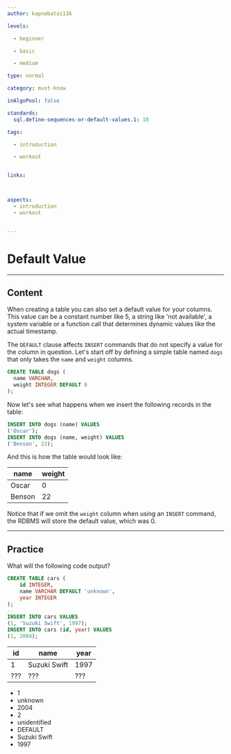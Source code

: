 ```yaml
---
author: kapnobatai136

levels:

  - beginner

  - basic

  - medium

type: normal

category: must-know

inAlgoPool: false

standards:
  sql.define-sequences-or-default-values.1: 10

tags:

  - introduction

  - workout


links:



aspects:
  - introduction
  - workout


---
```


# Default Value

---
## Content

When creating a table you can also set a default value for your columns. This value can be a constant number like 5, a string like 'not available', a system variable or a function call that determines dynamic values like the actual timestamp.

The `DEFAULT` clause affects `INSERT` commands that do not specify a value for the column in question. Let's start off by defining a simple table named `dogs` that only takes the `name` and `weight` columns.

```sql
CREATE TABLE dogs (
  name VARCHAR,
  weight INTEGER DEFAULT 0
);
```

Now let's see what happens when we insert the following records in the table:

```sql
INSERT INTO dogs (name) VALUES 
('Oscar');
INSERT INTO dogs (name, weight) VALUES 
('Benson', 22);
```

And this is how the table would look like:

| name   | weight |
|--------|--------|
| Oscar  | 0      |
| Benson | 22     |

Notice that if we omit the `weight` column when using an `INSERT` command, the RDBMS will store the default value, which was 0.

---
## Practice

What will the following code output?

```sql
CREATE TABLE cars (
    id INTEGER,
    name VARCHAR DEFAULT 'unknown',
    year INTEGER
);
--
INSERT INTO cars VALUES
(1, 'Suzuki Swift', 1997);
INSERT INTO cars (id, year) VALUES
(1, 2004);
```

| id  | name         | year |
|-----|--------------|------|
| 1   | Suzuki Swift | 1997 |
| ??? | ???          | ???  |

* 1
* unknown
* 2004
* 2
* unidentified
* DEFAULT
* Suzuki Swift
* 1997 